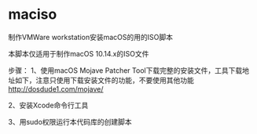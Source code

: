 # maciso
制作VMWare workstation安装macOS的用的ISO脚本


本脚本仅适用于制作macOS 10.14.x的ISO文件

步骤：
1、使用macOS Mojave Patcher Tool下载完整的安装文件，工具下载地址如下，注意只使用下载安装文件的功能，不要使用其他功能
http://dosdude1.com/mojave/

2、安装Xcode命令行工具

3、用sudo权限运行本代码库的创建脚本
